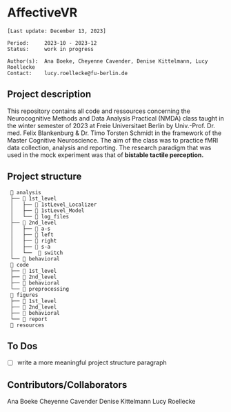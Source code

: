 # AffectiveVR

`[Last update: December 13, 2023]`

    Period:     2023-10 - 2023-12
    Status:     work in progress

    Author(s):  Ana Boeke, Cheyenne Cavender, Denise Kittelmann, Lucy Roellecke
    Contact:    lucy.roellecke@fu-berlin.de


## Project description

This repository contains all code and ressources concerning the Neurocognitive Methods and Data Analysis Practical (NMDA) class taught in the winter semester of 2023 at Freie Universitaet Berlin by Univ.-Prof. Dr. med. Felix Blankenburg & Dr. Timo Torsten Schmidt in the framework of the Master Cognitive Neuroscience. The aim of the class was to practice fMRI data collection, analysis and reporting. The research paradigm that was used in the mock experiment was that of **bistable tactile perception.**

## Project structure

     📂 analysis
     ├── 📂 1st_level
     │   ├── 📁 1stLevel_Localizer
     │   ├── 📁 1stLevel_Model
     │   └── 📁 log_files
     ├── 📂 2nd_level
     │   ├── 📁 a-s
     │   ├── 📁 left
     │   ├── 📁 right
     │   ├── 📁 s-a 
     │   └──  📁 switch   
     └── 📁 behavioral
     📂 code
     ├── 📂 1st_level
     ├── 📂 2nd_level
     ├── 📁 behavioral
     └── 📁 preprocessing
     📂 figures
     ├── 📂 1st_level
     ├── 📂 2nd_level
     ├── 📁 behavioral
     └── 📁 report
     📂 resources
     
## To Dos

- [ ] write a more meaningful project structure paragraph

## Contributors/Collaborators

Ana Boeke
Cheyenne Cavender
Denise Kittelmann
Lucy Roellecke